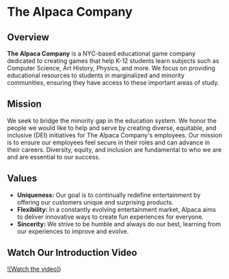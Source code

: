 # The Alpaca Company

## Overview

**The Alpaca Company** is a NYC-based educational game company dedicated to creating games that help K-12 students learn subjects such as Computer Science, Art History, Physics, and more. We focus on providing educational resources to students in marginalized and minority communities, ensuring they have access to these important areas of study.

## Mission

We seek to bridge the minority gap in the education system. We honor the people we would like to help and serve by creating diverse, equitable, and inclusive (DEI) initiatives for The Alpaca Company's employees. Our mission is to ensure our employees feel secure in their roles and can advance in their careers. Diversity, equity, and inclusion are fundamental to who we are and are essential to our success.

## Values

- **Uniqueness:** Our goal is to continually redefine entertainment by offering our customers unique and surprising products.
- **Flexibility:** In a constantly evolving entertainment market, Alpaca aims to deliver innovative ways to create fun experiences for everyone.
- **Sincerity:** We strive to be humble and always do our best, learning from our experiences to improve and evolve.

## Watch Our Introduction Video

[![Watch the video]](https://youtu.be/4AU5f7-y6G4?si=9J60axrSXerShDui))

